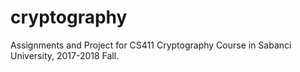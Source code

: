 # cryptography
Assignments and Project for CS411 Cryptography Course in Sabanci University, 2017-2018 Fall.
